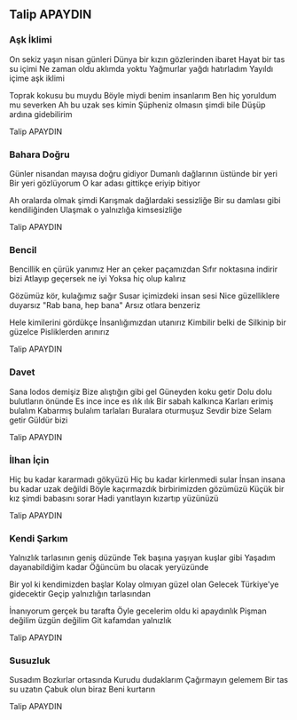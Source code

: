 ## Talip APAYDIN

###  Aşk İklimi

On sekiz yaşın nisan günleri
Dünya bir kızın gözlerinden ibaret
Hayat bir tas su içimi
Ne zaman oldu aklımda yoktu
Yağmurlar yağdı hatırladım
Yayıldı içime aşk iklimi

Toprak kokusu bu muydu
Böyle miydi benim insanlarım
Ben hiç yoruldum mu severken
Ah bu uzak ses kimin
Şüpheniz olmasın şimdi bile
Düşüp ardına gidebilirim

Talip APAYDIN

### Bahara Doğru

Günler nisandan mayısa doğru gidiyor
Dumanlı dağlarının üstünde bir yeri
Bir yeri gözlüyorum
O kar adası gittikçe eriyip bitiyor

Ah oralarda olmak şimdi
Karışmak dağlardaki sessizliğe
Bir su damlası gibi kendiliğinden
Ulaşmak o yalnızlığa kimsesizliğe

Talip APAYDIN

### Bencil

Bencillik en çürük yanımız
Her an çeker paçamızdan
Sıfır noktasına indirir bizi
Atlayıp geçersek ne iyi
Yoksa hiç olup kalırız

Gözümüz kör, kulağımız sağır
Susar içimizdeki insan sesi
Nice güzelliklere duyarsız
"Rab bana, hep bana"
Arsız otlara benzeriz

Hele kimilerini gördükçe
İnsanlığımızdan utanırız
Kimbilir belki de
Silkinip bir güzelce
Pisliklerden arınırız

Talip APAYDIN

### Davet

Sana lodos demişiz
Bize alıştığın gibi gel
Güneyden koku getir
Dolu dolu bulutların önünde
Es ince ince es ılık ılık
Bir sabah kalkınca
Karları erimiş bulalım
Kabarmış bulalım tarlaları
Buralara oturmuşuz
Sevdir bize
Selam getir
Güldür bizi

Talip APAYDIN

### İlhan İçin

Hiç bu kadar kararmadı gökyüzü
Hiç bu kadar kirlenmedi sular
İnsan insana bu kadar uzak değildi
Böyle kaçırmazdık birbirimizden gözümüzü
Küçük bir kız şimdi babasını sorar
Hadi yanıtlayın kızartıp yüzünüzü

Talip APAYDIN

### Kendi Şarkım

Yalnızlık tarlasının geniş düzünde
Tek başına yaşıyan kuşlar gibi
Yaşadım dayanabildiğim kadar
Öğüncüm bu olacak yeryüzünde

Bir yol ki kendimizden başlar
Kolay olmıyan güzel olan
Gelecek Türkiye'ye gidecektir
Geçip yalnızlığın tarlasından

İnanıyorum gerçek bu tarafta
Öyle gecelerim oldu ki apaydınlık
Pişman değilim üzgün değilim
Git kafamdan yalnızlık

Talip APAYDIN

### Susuzluk

Susadım
Bozkırlar ortasında
Kurudu dudaklarım
Çağırmayın gelemem
Bir tas su uzatın
Çabuk olun biraz
Beni kurtarın

Talip APAYDIN
